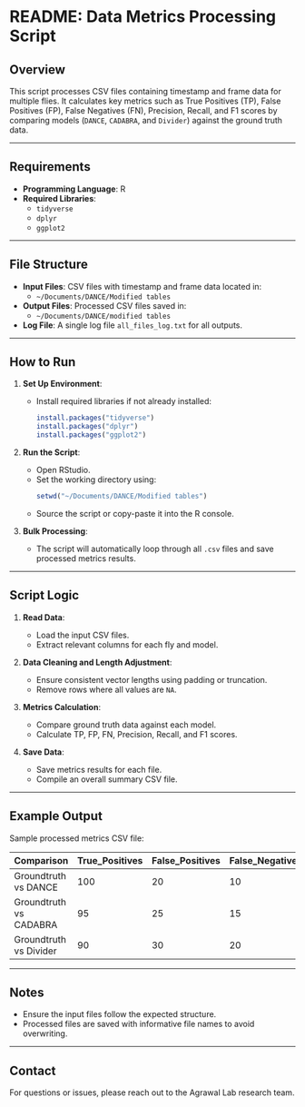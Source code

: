 # README: Data Metrics Processing Script

## Overview
This script processes CSV files containing timestamp and frame data for multiple flies. It calculates key metrics such as True Positives (TP), False Positives (FP), False Negatives (FN), Precision, Recall, and F1 scores by comparing models (`DANCE`, `CADABRA`, and `Divider`) against the ground truth data.

---

## Requirements
- **Programming Language**: R
- **Required Libraries**:
  - `tidyverse`
  - `dplyr`
  - `ggplot2`

---

## File Structure
- **Input Files**: CSV files with timestamp and frame data located in:
  - `~/Documents/DANCE/Modified tables`
- **Output Files**: Processed CSV files saved in:
  - `~/Documents/DANCE/modified tables`
- **Log File**: A single log file `all_files_log.txt` for all outputs.

---

## How to Run
1. **Set Up Environment**:
   - Install required libraries if not already installed:
     ```R
     install.packages("tidyverse")
     install.packages("dplyr")
     install.packages("ggplot2")
     ```

2. **Run the Script**:
   - Open RStudio.
   - Set the working directory using:
     ```R
     setwd("~/Documents/DANCE/Modified tables")
     ```
   - Source the script or copy-paste it into the R console.

3. **Bulk Processing**:
   - The script will automatically loop through all `.csv` files and save processed metrics results.

---

## Script Logic
1. **Read Data**:
   - Load the input CSV files.
   - Extract relevant columns for each fly and model.

2. **Data Cleaning and Length Adjustment**:
   - Ensure consistent vector lengths using padding or truncation.
   - Remove rows where all values are `NA`.

3. **Metrics Calculation**:
   - Compare ground truth data against each model.
   - Calculate TP, FP, FN, Precision, Recall, and F1 scores.

4. **Save Data**:
   - Save metrics results for each file.
   - Compile an overall summary CSV file.

---

## Example Output
Sample processed metrics CSV file:

| Comparison               | True_Positives | False_Positives | False_Negatives | Precision | Recall | F1_Score |
|--------------------------|----------------|----------------|----------------|-----------|--------|----------|
| Groundtruth vs DANCE     | 100            | 20             | 10             | 0.83      | 0.91   | 0.87     |
| Groundtruth vs CADABRA   | 95             | 25             | 15             | 0.79      | 0.86   | 0.82     |
| Groundtruth vs Divider   | 90             | 30             | 20             | 0.75      | 0.82   | 0.78     |

---

## Notes
- Ensure the input files follow the expected structure.
- Processed files are saved with informative file names to avoid overwriting.

---

## Contact
For questions or issues, please reach out to the Agrawal Lab research team.